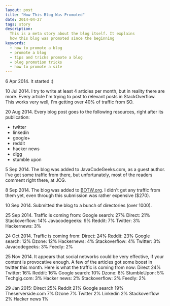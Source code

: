 ```yaml
---
layout: post
title: "How This Blog Was Promoted"
date: 2014-04-27
tags: story
description:
  This is a meta story about the blog itself. It explains
  how this blog was promoted since the beginning
keywords:
  - how to promote a blog
  - promote a blog
  - tips and tricks promote a blog
  - blog promotion tricks
  - how to promote a site
---
```


6 Apr 2014.
It started :)

10 Jul 2014.
I try to write at least 4 articles per month, but in reality there
are more. Every article I'm trying to post to relevant posts in StackOverflow.
This works very well, I'm getting over 40% of traffic from SO.

20 Aug 2014.
Every blog post goes to the following resources, right
after its publication:

 * twitter
 * linkedin
 * google+
 * reddit
 * hacker news
 * digg
 * stumble upon

5 Sep 2014.
The blog was added to JavaCodeGeeks.com, as a guest
author. I've got some traffic from there, but unfortunately, most
of the readers comment right there, at JCG.

8 Sep 2014.
The blog was added to [BOTW.org](http://blogs.botw.org/Computers/Programming/).
I didn't get any traffic from them yet, even through this submission
was rather expensive ($270).

10 Sep 2014.
Submitted the blog to a bunch of directories (over 1000).

25 Sep 2014.
Traffic is coming from:
Google search: 27%
Direct: 21%
Stackoverflow: 14%
Javacodegeeks: 9%
Reddit: 7%
Twitter: 3%
Hackernews: 3%

24 Oct 2014.
Traffic is coming from:
Direct: 24%
Reddit: 23%
Google search: 12%
Dzone: 12%
Hackernews: 4%
Stackoverflow: 4%
Twitter: 3%
Javacodegeeks: 3%
Feedly: 2%

25 Nov 2014.
It appears that social networks could be very effective, if your content
is provocative enough. A few of the articles got some boost in twitter this month.
Here is what the traffic is coming from now:
Direct 24%
Twitter: 16%
Reddit: 16%
Google search: 10%
Dzone: 8%
StumbleUpon: 5%
Techgig.com: 3%
Hacker news: 2%
Stackoverflow: 2%
Feedly: 2%

29 Jan 2015:
Direct 25%
Reddit 21%
Google search 19%
Theserverside.com 7%
Dzone 7%
Twitter 2%
Linkedin 2%
Stackoverflow 2%
Hacker news 1%

